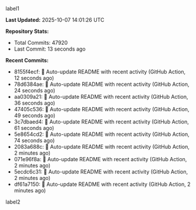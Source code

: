 
label1 
<!-- ACTIVITY_START -->
**Last Updated:** 2025-10-07 14:01:26 UTC

**Repository Stats:**
- Total Commits: 47920
- Last Commit: 13 seconds ago

**Recent Commits:**
- 8155f4ecf: 🤖 Auto-update README with recent activity (GitHub Action, 12 seconds ago)
- 78d6384ae: 🤖 Auto-update README with recent activity (GitHub Action, 24 seconds ago)
- aa0309a21: 🤖 Auto-update README with recent activity (GitHub Action, 36 seconds ago)
- 47405c536: 🤖 Auto-update README with recent activity (GitHub Action, 49 seconds ago)
- 3c7dbaed4: 🤖 Auto-update README with recent activity (GitHub Action, 61 seconds ago)
- 5e8654cd2: 🤖 Auto-update README with recent activity (GitHub Action, 74 seconds ago)
- 2083a688c: 🤖 Auto-update README with recent activity (GitHub Action, 2 minutes ago)
- 071e96f8a: 🤖 Auto-update README with recent activity (GitHub Action, 2 minutes ago)
- 5ecdc6c31: 🤖 Auto-update README with recent activity (GitHub Action, 2 minutes ago)
- df61a7150: 🤖 Auto-update README with recent activity (GitHub Action, 2 minutes ago)
<!-- ACTIVITY_END -->

label2
